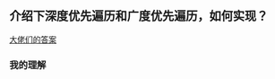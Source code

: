 ## 介绍下深度优先遍历和广度优先遍历，如何实现？

[大佬们的答案](https://github.com/Advanced-Frontend/Daily-Interview-Question/issues/9)

### 我的理解

